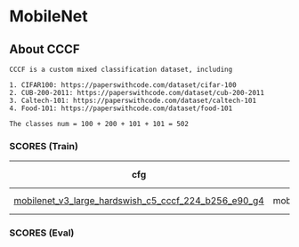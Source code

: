 
# MobileNet

## About CCCF

    CCCF is a custom mixed classification dataset, including

    1. CIFAR100: https://paperswithcode.com/dataset/cifar-100
    2. CUB-200-2011: https://paperswithcode.com/dataset/cub-200-2011
    3. Caltech-101: https://paperswithcode.com/dataset/caltech-101
    4. Food-101: https://paperswithcode.com/dataset/food-101

    The classes num = 100 + 200 + 101 + 101 = 502

### SCORES (Train)

| cfg |    model   |   top1/top3/top5/top10   |       loss       | optimizer | lr-scheduler | epoch | pretrained |
|:---:|:----------:|:-------------:|:----------------:|:---------:|:------------:|:-----:|:-----:|
|  [mobilenet_v3_large_hardswish_c5_cccf_224_b256_e90_g4](../../configs/cccf/mobilenet/mobilenet_v3_large_hardswish_c5_cccf_224_b256_e90_g4.yaml)   |  mobilenet_v3_large  | 50.984 / 67.431 / 74.042 / 81.917  | CrossEntropyLoss |    SGD    |  MultiStepLR |   90  |   True  |

### SCORES (Eval)

[comment]: <> (| cfg |    model   |   top1/top3/top5/top10   |   feat_type   | max_num | aggregate | enhance | distance | rank |)

[comment]: <> (|:---:|:----------:|:-------------:|:----------------:|:---------:|:------------:|:-----:|:-----:|:-----:|)

[comment]: <> (|  [mobilenet_v3_large_hardswish_c40_cosine_cccf_224_b256_e90_g4]&#40;../configs/cccf/mobilenet/mobilenet_v3_large_hardswish_c40_cosine_cccf_224_b256_e90_g4.yaml&#41;   |  mobilenet_v3_large  | 57.204 / 71.445 / 76.924 / 82.740   | hardswish |    40    |  identity |   identity  |   cosine  | normal  |)

[comment]: <> (|  [mobilenet_v3_large_hardswish_c30_cosine_cccf_224_b256_e90_g4]&#40;../configs/cccf/mobilenet/mobilenet_v3_large_hardswish_c30_cosine_cccf_224_b256_e90_g4.yaml&#41;   |  mobilenet_v3_large  | 57.092 / 71.323 / 76.868 / 82.730   | hardswish |    30    |  identity |   identity  |   cosine  | normal  |)

[comment]: <> (|  [mobilenet_v3_large_hardswish_c20_cosine_cccf_224_b256_e90_g4]&#40;../configs/cccf/mobilenet/mobilenet_v3_large_hardswish_c20_cosine_cccf_224_b256_e90_g4.yaml&#41;   |  mobilenet_v3_large  | 56.858 / 71.220 / 76.662 / 82.805   | hardswish |    20    |  identity |   identity  |   cosine  | normal  |)

[comment]: <> (|  [mobilenet_v3_large_linear_c20_cosine_cccf_224_b256_e90_g4]&#40;../configs/cccf/mobilenet/mobilenet_v3_large_linear_c20_cosine_cccf_224_b256_e90_g4.yaml&#41;   |  mobilenet_v3_large  | 56.858 / 71.220 / 76.662 / 82.805   | linear |    20    |  identity |   identity  |   cosine  | normal  |)

[comment]: <> (|  [mobilenet_v3_large_hardswish_c10_cosine_cccf_224_b256_e90_g4]&#40;../configs/cccf/mobilenet/mobilenet_v3_large_hardswish_c10_cosine_cccf_224_b256_e90_g4.yaml&#41;   |  mobilenet_v3_large  | 55.203 / 70.351 / 76.213 / 82.618   | hardswish |    10    |  identity |   identity  |   cosine  | normal  |)

[comment]: <> (|  [mobilenet_v3_large_linear_c10_cosine_cccf_224_b256_e90_g4]&#40;../configs/cccf/mobilenet/mobilenet_v3_large_linear_c10_cosine_cccf_224_b256_e90_g4.yaml&#41;   |  mobilenet_v3_large  | 55.157 / 70.341 / 76.204 / 82.618   | linear |    10    |  identity |   identity  |   cosine  | normal  |)

[comment]: <> (|  [mobilenet_v3_large_hardswish_c5_cosine_cccf_224_b256_e90_g4]&#40;../configs/cccf/mobilenet/mobilenet_v3_large_hardswish_c5_cosine_cccf_224_b256_e90_g4.yaml&#41;   |  mobilenet_v3_large  | 52.894 / 69.060 / 75.175 / 82.347   | hardswish |    5    |  identity |   identity  |   cosine  | normal  |)

[comment]: <> (|  [mobilenet_v3_large_linear_c5_cosine_cccf_224_b256_e90_g4]&#40;../configs/cccf/mobilenet/mobilenet_v3_large_linear_c5_cosine_cccf_224_b256_e90_g4.yaml&#41;   |  mobilenet_v3_large  | 52.885 / 69.070 / 75.175 / 82.347   | linear |    5    |  identity |   identity  |   cosine  | normal  |)

[comment]: <> (|  [mobilenet_v3_large_avgpool_c10_cosine_cccf_224_b256_e90_g4]&#40;../configs/cccf/mobilenet/mobilenet_v3_large_avgpool_c10_cosine_cccf_224_b256_e90_g4.yaml&#41;   |  mobilenet_v3_large  | 49.257 / 64.628 / 70.856 / 78.149   | avgpool |    10    |  identity |   identity  |   cosine  | normal  |)

[comment]: <> (|  [mobilenet_v3_large_avgpool_c5_cosine_cccf_224_b256_e90_g4]&#40;../configs/cccf/mobilenet/mobilenet_v3_large_avgpool_c5_cosine_cccf_224_b256_e90_g4.yaml&#41;   |  mobilenet_v3_large  | 49.247 / 64.656 / 70.856 / 78.149   | avgpool |    5    |  identity |   identity  |   cosine  | normal  |)

[comment]: <> (|  [mobilenet_v3_large_classifier_c5_cosine_cccf_224_b256_e90_g4]&#40;../configs/cccf/mobilenet/mobilenet_v3_large_classifier_c5_cosine_cccf_224_b256_e90_g4.yaml&#41;   |  mobilenet_v3_large  | 48.396 / 64.899 / 72.118 / 79.710   | classifier |    5    |  identity |   identity  |   cosine  | normal  |)

[comment]: <> (|  [mobilenet_v3_large_classifier_c5_cccf_224_b256_e90_g4]&#40;../configs/cccf/mobilenet/mobilenet_v3_large_classifier_c5_cccf_224_b256_e90_g4.yaml&#41;   |  mobilenet_v3_large  | 44.647 / 61.692 / 69.201 / 77.803   | classifier |    5    |  identity |   identity  |   euclidean  | normal  |)

[comment]: <> (|  [mobilenet_v3_large_linear_c5_cccf_224_b256_e90_g4]&#40;../configs/cccf/mobilenet/mobilenet_v3_large_linear_c5_cccf_224_b256_e90_g4.yaml&#41;   |  mobilenet_v3_large  | 44.180 / 60.281 / 67.396 / 75.559   | linear |    5    |  identity |   identity  |   euclidean  | normal  |)

[comment]: <> (|  [mobilenet_v3_large_hardswish_c5_cccf_224_b256_e90_g4]&#40;../configs/cccf/mobilenet/mobilenet_v3_large_hardswish_c5_cccf_224_b256_e90_g4.yaml&#41;   |  mobilenet_v3_large  | 44.161 / 60.281 / 67.405 / 75.540   | hardswish |    5    |  identity |   identity  |   euclidean  | normal  |)

[comment]: <> (|  [mobilenet_v3_large_blocks_gap_c5_cccf_224_b256_e90_g4]&#40;../configs/cccf/mobilenet/mobilenet_v3_large_blocks_gap_c5_cccf_224_b256_e90_g4.yaml&#41;   |  mobilenet_v3_large  | 42.590 / 58.560 / 65.554 / 73.427   | blocks |    5    |  gap |   identity  |   euclidean  | normal  |)

[comment]: <> (|  [mobilenet_v3_large_avgpool_c5_cccf_224_b256_e90_g4]&#40;../configs/cccf/mobilenet/mobilenet_v3_large_avgpool_c5_cccf_224_b256_e90_g4.yaml&#41;   |  mobilenet_v3_large  | 42.581 / 58.541 / 65.545 / 73.427   | avgpool |    5    |  identity |   identity  |   euclidean  | normal  |)

[comment]: <> (|  [mobilenet_v3_large_blocks_gmp_c5_cccf_224_b256_e90_g4]&#40;../configs/cccf/mobilenet/mobilenet_v3_large_blocks_gmp_c5_cccf_224_b256_e90_g4.yaml&#41;   |  mobilenet_v3_large  | 37.831 / 53.539 / 60.346 / 68.920   | blocks |    5    |  gmp |   identity  |   euclidean  | normal  |)

[comment]: <> (|  [mobilenet_v3_large_blocks_spoc_c5_cccf_224_b256_e90_g4]&#40;../configs/cccf/mobilenet/mobilenet_v3_large_blocks_spoc_c5_cccf_224_b256_e90_g4.yaml&#41;   |  mobilenet_v3_large  | 33.717 / 47.115 / 53.661 / 61.805   | blocks |    5    |  spoc |   identity  |   euclidean  | normal  |)

[comment]: <> (|  [mobilenet_v3_large_blocks_r_mac_c5_cccf_224_b256_e90_g4]&#40;../configs/cccf/mobilenet/mobilenet_v3_large_blocks_r_mac_c5_cccf_224_b256_e90_g4.yaml&#41;   |  mobilenet_v3_large  | 28.331 / 42.712 / 49.799 / 58.597   | blocks |    5    |  r_mac |   identity  |   euclidean  | normal  |)

[comment]: <> (|  [mobilenet_v3_large_blocks_c5_cccf_224_b256_e90_g4]&#40;../configs/cccf/mobilenet/mobilenet_v3_large_blocks_c5_cccf_224_b256_e90_g4.yaml&#41;   |  mobilenet_v3_large  | 15.035 / 21.337 / 24.507 / 29.677   | blocks |    5    |  identity |   identity  |   euclidean  | normal  |)

[comment]: <> (|  [mobilenet_v3_large_blocks_crow_c5_cosine_cccf_224_b256_e90_g4]&#40;../configs/cccf/mobilenet/mobilenet_v3_large_blocks_crow_c5_cosine_cccf_224_b256_e90_g4.yaml&#41;   |  mobilenet_v3_large  |  0.776 / 1.262 / 1.440 / 1.711  | blocks |    5    |  crow |   identity  |   cosine  | normal  |)

[comment]: <> (|  [mobilenet_v3_large_blocks_crow_c5_cccf_224_b256_e90_g4]&#40;../configs/cccf/mobilenet/mobilenet_v3_large_blocks_crow_c5_cccf_224_b256_e90_g4.yaml&#41;   |  mobilenet_v3_large  |  0.664 / 1.169 / 1.356 / 1.674  | blocks |    5    |  crow |   identity  |   euclidean  | normal  |)

[comment]: <> (|  [mobilenet_v3_large_blocks_gem_c5_cccf_224_b256_e90_g4]&#40;../configs/cccf/mobilenet/mobilenet_v3_large_blocks_gem_c5_cccf_224_b256_e90_g4.yaml&#41;   |  mobilenet_v3_large  | 0.168 / 0.486 / 0.589 / 0.823   | blocks |    5    |  gem |   identity  |   euclidean  | normal  |)






